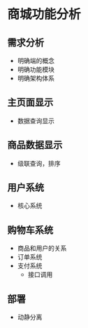 # 商城功能分析

## 需求分析
- 明确端的概念
- 明确功能模块
- 明确架构体系

## 主页面显示
+ 数据查询显示

## 商品数据显示
- 级联查询，排序

## 用户系统
- 核心系统

## 购物车系统
- 商品和用户的关系
- 订单系统
- 支付系统
   - 接口调用

## 部署
- 动静分离
